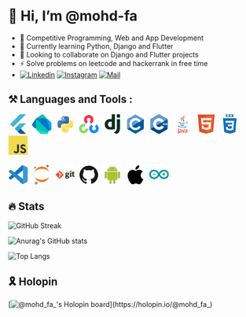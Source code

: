 # 👋 Hi, I’m @mohd-fa

- 👀 Competitive Programming, Web and App Development
- 🌱 Currently learning Python, Django and Flutter
- 💞️ Looking to collaborate on Django and Flutter projects
- ⚡ Solve problems on leetcode and hackerrank in free time
- [![Linkedin](https://img.shields.io/badge/-mohd--fa-blue?style=flat&logo=Linkedin&logoColor=white)](https://www.linkedin.com/in/mohd-fa) [![Instagram](https://img.shields.io/badge/-mohd__fa__-e4405f?style=flat&logo=Instagram&logoColor=white)](https://www.instagram.com/mohd_fa_) [![Mail](https://img.shields.io/badge/-mohammedfazalabdulla@gmail.com-005ff9?style=flat&logo=Mail.Ru&logoColor=white)](mailto:mohammedfazalabdulla@gmail.com)

## ⚒️ Languages and Tools :

<p>
  <img src="https://github.com/devicons/devicon/blob/master/icons/flutter/flutter-original.svg" title="Flutter" alt="Flutter" width="40" height="40"/>&nbsp;
  <img src="https://github.com/devicons/devicon/blob/master/icons/dart/dart-original.svg" title="dart" **alt="dart" width="40" height="40"/>&nbsp;
  <img src="https://github.com/devicons/devicon/blob/master/icons/python/python-original.svg" title="python" **alt="python" width="40" height="40"/>&nbsp;
  <img src="https://github.com/devicons/devicon/blob/master/icons/opencv/opencv-original.svg" title="opencv" **alt="opencv" width="40" height="40"/>&nbsp;
  <img src="https://github.com/devicons/devicon/blob/master/icons/django/django-plain.svg" title="django" **alt="django" width="40" height="40"/>&nbsp;
  <img src="https://github.com/devicons/devicon/blob/master/icons/c/c-original.svg" title="c" **alt=c"" width="40" height="40"/>&nbsp;
  <img src="https://github.com/devicons/devicon/blob/master/icons/cplusplus/cplusplus-original.svg" title="cplusplus" **alt="cplusplus" width="40" height="40"/>&nbsp;
  <img src="https://github.com/devicons/devicon/blob/master/icons/java/java-original-wordmark.svg" title="Java" alt="Java" width="40" height="40"/>&nbsp;
  <img src="https://github.com/devicons/devicon/blob/master/icons/html5/html5-original.svg" title="HTML5" alt="HTML" width="40" height="40"/>&nbsp;
  <img src="https://github.com/devicons/devicon/blob/master/icons/css3/css3-plain-wordmark.svg"  title="CSS3" alt="CSS" width="40" height="40"/>&nbsp;
  <img src="https://github.com/devicons/devicon/blob/master/icons/javascript/javascript-original.svg" title="JavaScript" alt="JavaScript" width="40" height="40"/>&nbsp;
  <br><br>
  <img src="https://github.com/devicons/devicon/blob/master/icons/vscode/vscode-original.svg" title="VSCode" **alt="VSCode" width="40" height="40"/>&nbsp;
  <img src="https://github.com/devicons/devicon/blob/master/icons/jupyter/jupyter-original.svg" title="Jupyter" **alt="Jupyter" width="40" height="40"/>&nbsp;
  <img src="https://github.com/devicons/devicon/blob/master/icons/git/git-original-wordmark.svg" title="Git" **alt="Git" width="40" height="40"/>&nbsp;
  <img src="https://github.com/devicons/devicon/blob/master/icons/github/github-original.svg" title="github" **alt="github" width="40" height="40"/>&nbsp;
  <img src="https://github.com/devicons/devicon/blob/master/icons/android/android-original.svg" title="android" **alt="android" width="40" height="40"/>&nbsp;
  <img src="https://github.com/devicons/devicon/blob/master/icons/apple/apple-original.svg" title="apple" **alt="apple" width="40" height="40"/>&nbsp;
  <img src="https://github.com/devicons/devicon/blob/master/icons/arduino/arduino-original.svg" title="arduino" **alt="arduino" width="40" height="40"/>&nbsp;
</p>

## 🔥 Stats

![GitHub Streak](https://streak-stats.demolab.com/?user=mohd-fa&theme=dark)

![Anurag's GitHub stats](https://github-readme-stats.vercel.app/api?username=mohd-fa&show_icons=true&theme=dark&icon_color=fa8b00)

![Top Langs](https://github-readme-stats.vercel.app/api/top-langs/?username=mohd-fa&layout=compact&theme=dark)

## 🎗️ Holopin
[![@mohd_fa_'s Holopin board](https://holopin.me/mohd_fa_)](https://holopin.io/@mohd_fa_)
